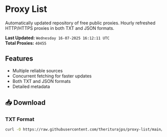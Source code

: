 # Proxy List

Automatically updated repository of free public proxies. Hourly refreshed HTTP/HTTPS proxies in both TXT and JSON formats.

**Last Updated:** `Wednesday 16-07-2025 16:12:11 UTC`  
**Total Proxies:** `40455`

## Features
- Multiple reliable sources
- Concurrent fetching for faster updates
- Both TXT and JSON formats
- Detailed metadata

## 📥 Download

### TXT Format
```bash
curl -O https://raw.githubusercontent.com/theriturajps/proxy-list/main/proxies.txt